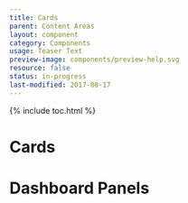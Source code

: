 ```yaml
---
title: Cards
parent: Content Areas
layout: component
category: Components
usage: Teaser Text
preview-image: components/preview-help.svg
resource: false
status: in-progress
last-modified: 2017-08-17
---
```


{% include toc.html %}

# Cards

# Dashboard Panels
